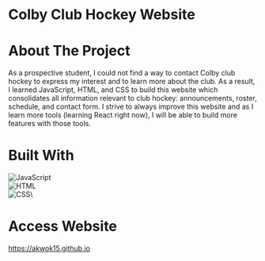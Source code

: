 # Colby Club Hockey Website
# About The Project
As a prospective student, I could not find a way to contact Colby club hockey to express my interest and to learn more about the club. As a result, I learned JavaScript, HTML, and CSS to build this website which consolidates all information relevant to club hockey: announcements, roster, schedule, and contact form. I strive to always improve this website and as I learn more tools (learning React right now), I will be able to build more features with those tools. 



# Built With
![JavaScript][JavaScript.com]\
![HTML][HTML.com]\
![CSS][CSS.com]\

[JavaScript.com]:https://shields.io/badge/JavaScript-F7DF1E?logo=JavaScript&logoColor=000&style=flat-square
[HTML.com]:https://img.shields.io/badge/HTML-239120?style=for-the-badge&logo=html5&logoColor=white
[CSS.com]:https://img.shields.io/badge/CSS-239120?&style=for-the-badge&logo=css3&logoColor=white

# Access Website
https://akwok15.github.io
